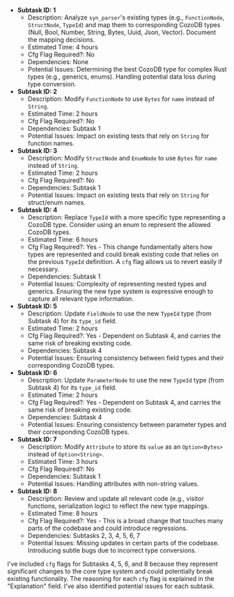 *   **Subtask ID: 1**
    *   Description: Analyze `syn_parser`'s existing types (e.g., `FunctionNode`, `StructNode`, `TypeId`) and map them to corresponding CozoDB types (Null, Bool, Number, String, Bytes, Uuid, Json, Vector).  Document the mapping decisions.
    *   Estimated Time: 4 hours
    *   Cfg Flag Required?: No
    *   Dependencies: None
    *   Potential Issues: Determining the best CozoDB type for complex Rust types (e.g., generics, enums).  Handling potential data loss during type conversion.
*   **Subtask ID: 2**
    *   Description: Modify `FunctionNode` to use `Bytes` for `name` instead of `String`.
    *   Estimated Time: 2 hours
    *   Cfg Flag Required?: No
    *   Dependencies: Subtask 1
    *   Potential Issues:  Impact on existing tests that rely on `String` for function names.
*   **Subtask ID: 3**
    *   Description: Modify `StructNode` and `EnumNode` to use `Bytes` for `name` instead of `String`.
    *   Estimated Time: 2 hours
    *   Cfg Flag Required?: No
    *   Dependencies: Subtask 1
    *   Potential Issues: Impact on existing tests that rely on `String` for struct/enum names.
*   **Subtask ID: 4**
    *   Description: Replace `TypeId` with a more specific type representing a CozoDB type.  Consider using an enum to represent the allowed CozoDB types.
    *   Estimated Time: 6 hours
    *   Cfg Flag Required?: Yes - This change fundamentally alters how types are represented and could break existing code that relies on the previous `TypeId` definition.  A `cfg` flag allows us to revert easily if necessary.
    *   Dependencies: Subtask 1
    *   Potential Issues:  Complexity of representing nested types and generics.  Ensuring the new type system is expressive enough to capture all relevant type information.
*   **Subtask ID: 5**
    *   Description: Update `FieldNode` to use the new `TypeId` type (from Subtask 4) for its `type_id` field.
    *   Estimated Time: 2 hours
    *   Cfg Flag Required?: Yes - Dependent on Subtask 4, and carries the same risk of breaking existing code.
    *   Dependencies: Subtask 4
    *   Potential Issues:  Ensuring consistency between field types and their corresponding CozoDB types.
*   **Subtask ID: 6**
    *   Description: Update `ParameterNode` to use the new `TypeId` type (from Subtask 4) for its `type_id` field.
    *   Estimated Time: 2 hours
    *   Cfg Flag Required?: Yes - Dependent on Subtask 4, and carries the same risk of breaking existing code.
    *   Dependencies: Subtask 4
    *   Potential Issues: Ensuring consistency between parameter types and their corresponding CozoDB types.
*   **Subtask ID: 7**
    *   Description:  Modify `Attribute` to store its `value` as an `Option<Bytes>` instead of `Option<String>`.
    *   Estimated Time: 3 hours
    *   Cfg Flag Required?: No
    *   Dependencies: Subtask 1
    *   Potential Issues:  Handling attributes with non-string values.
*   **Subtask ID: 8**
    *   Description: Review and update all relevant code (e.g., visitor functions, serialization logic) to reflect the new type mappings.
    *   Estimated Time: 8 hours
    *   Cfg Flag Required?: Yes - This is a broad change that touches many parts of the codebase and could introduce regressions.
    *   Dependencies: Subtasks 2, 3, 4, 5, 6, 7
    *   Potential Issues:  Missing updates in certain parts of the codebase.  Introducing subtle bugs due to incorrect type conversions.

I've included `cfg` flags for Subtasks 4, 5, 6, and 8 because they represent significant changes to the core type system and could potentially break existing functionality.  The reasoning for each `cfg` flag is explained in the "Explanation" field.  I've also identified potential issues for each subtask.

